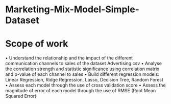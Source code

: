 # Marketing-Mix-Model-Simple-Dataset

# Scope of work

• Understand the relationship and the impact of the different communication channels to sales of the dataset Advertising.csv
• Analyse the correlation strength and statistic significance using correlation matrix and p-value of each channel to sales
• Build different regression models: Linear Regression, Ridge Regression, Lasso, Decision Tree, Random Forest
• Assess each model through the use of cross validation score
• Assess the magnitude of error of each model through the use of RMSE (Root Mean Squared Error)
